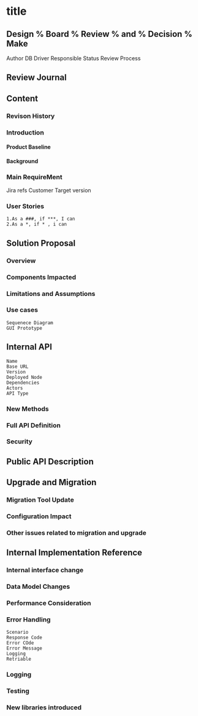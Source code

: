 # title
## Design % Board % Review % and % Decision % Make
Author
DB Driver
Responsible
Status
Review Process

## Review Journal

## Content

### Revison History
### Introduction
#### Product Baseline
#### Background

### Main RequireMent
Jira refs
Customer
Target version

### User Stories
	1.As a ###, if ***, I can
	2.As a *, if * , i can

## Solution Proposal
### Overview
### Components Impacted
### Limitations and Assumptions
### Use cases
	Sequenece Diagram
	GUI Prototype

## Internal API
	Name
	Base URL
	Version
	Deployed Node
	Dependencies
	Actors
	API Type

### New Methods
### Full API Definition

### Security

## Public API Description

## Upgrade and Migration
### Migration Tool Update
### Configuration Impact

### Other issues related to migration and upgrade

## Internal Implementation Reference
### Internal interface change
### Data Model Changes
### Performance Consideration
### Error Handling
	Scenario
	Response Code
	Error COde
	Error Message
	Logging
	Retriable

### Logging
### Testing
### New libraries introduced
